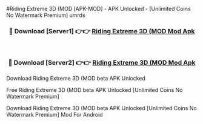 #Riding Extreme 3D (MOD [APK-MOD] - APK Unlocked - [Unlimited Coins No Watermark Premium] umrds



<div align="center">

<h3>🔴 Download [Server1] 👉👉 <a href="https://momento.my/?title=Riding_Extreme_3D_(MOD">Riding Extreme 3D (MOD Mod Apk</a></h3><br>

<h3>🔴 Download [Server2] 👉👉 <a href="https://momento.my/?title=Riding_Extreme_3D_(MOD">Riding Extreme 3D (MOD Mod Apk</a></h3>
</div>



Download Riding Extreme 3D (MOD beta APK Unlocked

Free Riding Extreme 3D (MOD beta APK Unlocked [Unlimited Coins No Watermark Premium]

Download Riding Extreme 3D (MOD beta APK Unlocked [Unlimited Coins No Watermark Premium] Mod For Android

